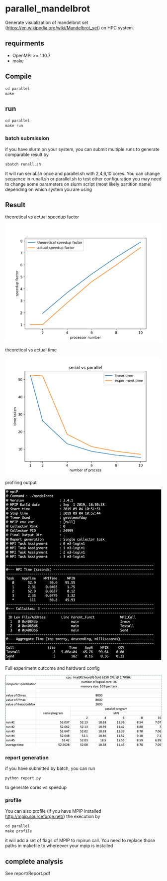 # parallel_mandelbrot
Generate visualization of mandelbrot set (https://en.wikipedia.org/wiki/Mandelbrot_set) on HPC system. 
## requirments
* OpenMPI >= 1.10.7
* make 
## Compile
```
cd parallel
make 
```
## run
```
cd parallel
make run
```

### batch submission
if you have slurm on your system, you can submit multiple runs to generate comparable result by
```
sbatch runall.sh
```
It will run serial.sh once and parallel.sh with 2,4,6,10 cores. You can change sequence in runall.sh or parallel.sh to test other configuration
you may need to change some parameters on slurm script (most likely partition name) depending on which system you are using

## Result


theoretical vs actual speedup factor

![theoretical vs actual speedup factor](report/images/fig1.png)

theoretical vs actual time

![theoretical vs actual time](report/images/fig2.png)

profiling output 

![MPIP profiling](report/images/fig3.png)

Full experiment outcome and hardward config

![experiments output and hardware config](report/images/fig4.png)
### report generation
if you have submitted by batch, you can run 
```
python report.py 
```
to generate cores vs speedup
### profile
You can also profile (if you have MPIP installed http://mpip.sourceforge.net/) the execution by 
```
cd parallel
make profile
```
it will add a set of flags of MPIP to mpirun call. You need to replace those paths in makefile to whereever your mpip is installed
## complete analysis
See report/Report.pdf
